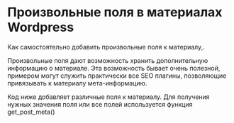 # Произвольные поля в материалах Wordpress

Как самостоятельно добавить произвольные поля к материалу,.

Произвольные поля дают возможность хранить дополнительную информацию о материале. Эта возможность бывает очень полезной, примером могут служить практически все SEO плагины, позволяющие привязывать к материалу мета-информацию.

Код ниже добавляет различные поля к материалу. Для получения нужных значения поля или все полей используется функция get_post_meta()
